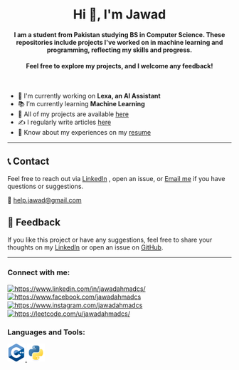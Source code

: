 <h1 align="center">Hi 👋, I'm Jawad</h1>

<h4 align="center">I am a student from Pakistan studying BS in Computer Science. These repositories include projects I've worked on in machine learning and programming, reflecting my skills and progress.</h4>

<h4 align="center">Feel free to explore my projects, and I welcome any feedback!</h4>

<!-- currently disabled
<p align="left"> <img src="https://komarev.com/ghpvc/?username=jawadahmadcs&label=Profile%20views&color=0e75b6&style=flat" alt="jawadahmadcs" /> </p>
<p align="left"> <a href="https://github.com/ryo-ma/github-profile-trophy"><img src="https://github-profile-trophy.vercel.app/?username=jawadahmadcs" alt="jawadahmadcs" /></a> </p>
-->

<br>

- 🌱 I'm currently working on **Lexa, an AI Assistant**  
- 📚 I’m currently learning **Machine Learning**  
- 📂 All of my projects are available [here](https://github.com/JawadAhmadCS?tab=repositories)  
- ✍️ I regularly write articles [here](https://jawadahmadcs.blogspot.com)  
- 📝 Know about my experiences on my [resume](https://github.com/user-attachments/assets/894278b4-f2a5-4662-873c-70c2ccfc0418)

---

## 📞 Contact
Feel free to reach out via [LinkedIn](https://www.linkedin.com/in/jawadahmadcs/) , open an issue, or [Email me](mailto:help.jawad@gmail.com) if you have questions or suggestions.

📧 help.jawad@gmail.com

## 🌟 Feedback
If you like this project or have any suggestions, feel free to share your thoughts on my [LinkedIn](https://www.linkedin.com/in/jawadahmadcs/) or open an issue on [GitHub](https://github.com/JawadAhmadCS).

---

<h3 align="left">Connect with me:</h3>
<p align="left">
<a href="https://www.linkedin.com/in/jawadahmadcs/" target="blank"><img align="center" src="https://raw.githubusercontent.com/rahuldkjain/github-profile-readme-generator/master/src/images/icons/Social/linked-in-alt.svg" alt="https://www.linkedin.com/in/jawadahmadcs/" height="30" width="40" /></a>
<a href="https://www.facebook.com/jawadahmadcs" target="blank"><img align="center" src="https://raw.githubusercontent.com/rahuldkjain/github-profile-readme-generator/master/src/images/icons/Social/facebook.svg" alt="https://www.facebook.com/jawadahmadcs" height="30" width="40" /></a>
<a href="https://www.instagram.com/jawadahmadcs" target="blank"><img align="center" src="https://raw.githubusercontent.com/rahuldkjain/github-profile-readme-generator/master/src/images/icons/Social/instagram.svg" alt="https://www.instagram.com/jawadahmadcs" height="30" width="40" /></a>
<a href="https://leetcode.com/u/jawadahmadcs/" target="blank"><img align="center" src="https://raw.githubusercontent.com/rahuldkjain/github-profile-readme-generator/master/src/images/icons/Social/leet-code.svg" alt="https://leetcode.com/u/jawadahmadcs/" height="30" width="40" /></a>
</p>


<h3 align="left">Languages and Tools:</h3>
<p align="left">
  <a href="https://www.w3schools.com/cpp/" target="_blank" rel="noreferrer">
    <img src="https://raw.githubusercontent.com/devicons/devicon/master/icons/cplusplus/cplusplus-original.svg" alt="cplusplus" width="40" height="40"/>
  </a>
  <a href="https://www.python.org" target="_blank" rel="noreferrer">
    <img src="https://raw.githubusercontent.com/devicons/devicon/master/icons/python/python-original.svg" alt="python" width="40" height="40"/>
  </a>
</p>

<!-- currently disabled
<p>&nbsp;<img align="center" src="https://github-readme-stats.vercel.app/api?username=jawadahmadcs&show_icons=true&locale=en" alt="jawadahmadcs" /></p>
-->
